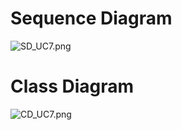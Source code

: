 # Sequence Diagram #

![SD_UC7.png](https://bitbucket.org/repo/pqBqye/images/199502037-SD_UC7.png)

# Class Diagram #

![CD_UC7.png](https://bitbucket.org/repo/pqBqye/images/795477002-CD_UC7.png)